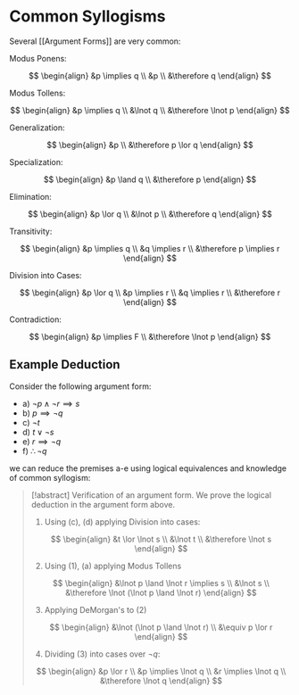 # Common Syllogisms

Several [[Argument Forms]] are very common:

Modus Ponens:

$$
\begin{align}
&p \implies q \\
&p \\
&\therefore q
\end{align}
$$

Modus Tollens:

$$
\begin{align}
&p \implies q \\
&\lnot q \\
&\therefore \lnot p
\end{align}
$$

Generalization:

$$
\begin{align}
&p \\
&\therefore p \lor q
\end{align}
$$

Specialization:

$$
\begin{align}
&p \land q \\
&\therefore p
\end{align}
$$

Elimination:

$$
\begin{align}
&p \lor q \\
&\lnot p \\
&\therefore q
\end{align}
$$

Transitivity:

$$
\begin{align}
&p \implies q \\
&q \implies r \\
&\therefore p \implies r
\end{align}
$$

Division into Cases:

$$
\begin{align}
&p \lor q \\
&p \implies r \\
&q \implies r \\
&\therefore r
\end{align}
$$

Contradiction:

$$
\begin{align}
&p \implies F \\
&\therefore \lnot p
\end{align}
$$

## Example Deduction

Consider the following argument form:

- a) $\lnot p \land \lnot r \implies s$
- b) $p \implies \lnot q$
- c) $\lnot t$
- d) $t \lor \lnot s$
- e) $r \implies \lnot q$
- f) $\therefore \lnot q$

we can reduce the premises a-e using logical equivalences and knowledge of common syllogism:

> [!abstract] Verification of an argument form.
> We prove the logical deduction in the argument form above.
> 1. Using (c), (d) applying Division into cases:
>
> $$
> \begin{align}
> &t \lor \lnot s \\
> &\lnot t \\
> &\therefore \lnot s
> \end{align}
> $$
>
> 2. Using (1), (a) applying Modus Tollens
>
> $$
> \begin{align}
> &\lnot p \land \lnot r \implies s \\
> &\lnot s \\
> &\therefore \lnot (\lnot p \land \lnot r)
> \end{align}
> $$
>
> 3. Applying DeMorgan's  to (2)
>
> $$
> \begin{align}
> &\lnot (\lnot p \land \lnot r) \\
> &\equiv p \lor r
> \end{align}
> $$
>
> 4. Dividing (3) into cases over $\lnot q$:
>
> $$
> \begin{align}
> &p \lor r \\
> &p \implies \lnot q \\
> &r \implies \lnot q \\
> &\therefore \lnot q
> \end{align}
> $$